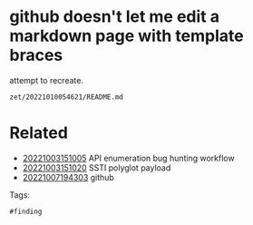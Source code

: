 # github doesn't let me edit a markdown page with template braces

attempt to recreate.

` zet/20221010054621/README.md `

# Related

- [20221003151005](/zet/20221003151005/README.md) API enumeration bug hunting workflow
- [20221003151020](/zet/20221003151020/README.md) SSTI polyglot payload
- [20221007194303](/zet/20221007194303/README.md) github

Tags:

    #finding
